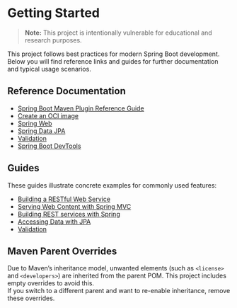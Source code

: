 # Getting Started

> **Note:** This project is intentionally vulnerable for educational and research purposes.

This project follows best practices for modern Spring Boot development.
Below you will find reference links and guides for further documentation and typical usage scenarios.

## Reference Documentation

- [Spring Boot Maven Plugin Reference Guide](https://docs.spring.io/spring-boot/3.5.3/maven-plugin)
- [Create an OCI image](https://docs.spring.io/spring-boot/3.5.3/maven-plugin/build-image.html)
- [Spring Web](https://docs.spring.io/spring-boot/3.5.3/reference/web/servlet.html)
- [Spring Data JPA](https://docs.spring.io/spring-boot/3.5.3/reference/data/sql.html#data.sql.jpa-and-spring-data)
- [Validation](https://docs.spring.io/spring-boot/3.5.3/reference/io/validation.html)
- [Spring Boot DevTools](https://docs.spring.io/spring-boot/3.5.3/reference/using/devtools.html)

## Guides

These guides illustrate concrete examples for commonly used features:

- [Building a RESTful Web Service](https://spring.io/guides/gs/rest-service/)
- [Serving Web Content with Spring MVC](https://spring.io/guides/gs/serving-web-content/)
- [Building REST services with Spring](https://spring.io/guides/tutorials/rest/)
- [Accessing Data with JPA](https://spring.io/guides/gs/accessing-data-jpa/)
- [Validation](https://spring.io/guides/gs/validating-form-input/)

## Maven Parent Overrides

Due to Maven’s inheritance model, unwanted elements (such as `<license>` and `<developers>`) are inherited from the parent POM.
This project includes empty overrides to avoid this.  
If you switch to a different parent and want to re-enable inheritance, remove these overrides.
